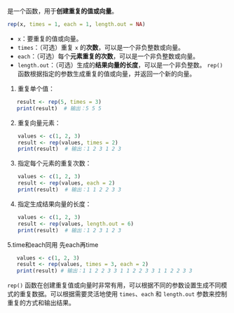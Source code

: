  是一个函数，用于**创建重复的值或向量**。
```R
rep(x, times = 1, each = 1, length.out = NA)
```
  - `x`：要重复的值或向量。
  - `times`：（可选）重复 `x` 的**次数**，可以是一个非负整数或向量。
  - `each`：（可选）每个**元素重复的次数**，可以是一个非负整数或向量。
  - `length.out`：（可选）生成的**结果向量的长度**，可以是一个非负整数。
`rep()` 函数根据指定的参数生成重复的值或向量，并返回一个新的向量。
1. 重复单个值：
````R
   result <- rep(5, times = 3)
   print(result)  # 输出：5 5 5
````
2. 重复向量元素：
   ````R
   values <- c(1, 2, 3)
   result <- rep(values, times = 2)
   print(result)  # 输出：1 2 3 1 2 3
   ````
3. 指定每个元素的重复次数：
   ````R
   values <- c(1, 2, 3)
   result <- rep(values, each = 2)
   print(result)  # 输出：1 1 2 2 3 3
   ````
4. 指定生成结果向量的长度：
   ````R
   values <- c(1, 2, 3)
   result <- rep(values, length.out = 6)
   print(result)  # 输出：1 2 3 1 2 3
   ````
5.time和each同用
先each再time
```R
   values <- c(1, 2, 3)
   result <- rep(values, times = 3, each = 2)
   print(result) # 输出：1 1 2 2 3 3 1 1 2 2 3 3 1 1 2 2 3 3 
```
`rep()` 函数在创建重复值或向量时非常有用，可以根据不同的参数设置生成不同模式的重复数据。可以根据需要灵活地使用 `times`、`each` 和 `length.out` 参数来控制重复的方式和输出结果。